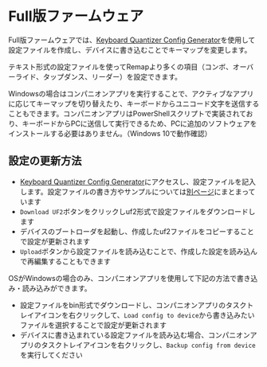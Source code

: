 
# Full版ファームウェア

Full版ファームウェアでは、[Keyboard Quantizer Config Generator]()を使用して設定ファイルを作成し、デバイスに書き込むことでキーマップを変更します。

テキスト形式の設定ファイルを使ってRemapより多くの項目（コンボ、オーバーライド、タップダンス、リーダー）を設定できます。

Windowsの場合はコンパニオンアプリを実行することで、アクティブなアプリに応じてキーマップを切り替えたり、キーボードからユニコード文字を送信することもできます。コンパニオンアプリはPowerShellスクリプトで実装されており、キーボードからPCに送信して実行できるため、PCに追加のソフトウェアをインストールする必要はありません。（Windows 10で動作確認）

## 設定の更新方法

- [Keyboard Quantizer Config Generator]()にアクセスし、設定ファイルを記入します。設定ファイルの書き方やサンプルについては[別ページ](full_config.md)にまとまっています
- `Download UF2`ボタンをクリックしuf2形式で設定ファイルをダウンロードします
- デバイスのブートローダを起動し、作成したuf2ファイルをコピーすることで設定が更新されます
- `Upload`ボタンから設定ファイルを読み込むことで、作成した設定を読み込んで再編集することもできます


OSがWindowsの場合のみ、コンパニオンアプリを使用して下記の方法で書き込み・読み込みができます。

- 設定ファイルをbin形式でダウンロードし、コンパニオンアプリのタスクトレイアイコンを右クリックして、`Load config to device`から書き込みたいファイルを選択することで設定が更新されます
- デバイスに書き込まれている設定ファイルを読み込む場合、コンパニオンアプリのタスクトレイアイコンを右クリックし、`Backup config from device`を実行してください
